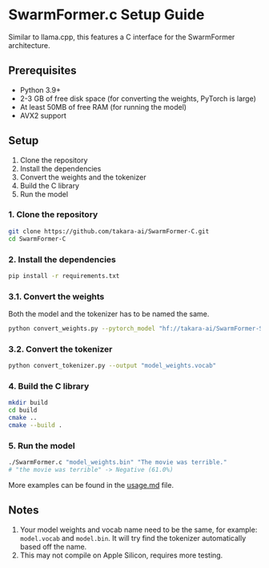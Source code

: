 # SwarmFormer.c Setup Guide

Similar to llama.cpp, this features a C interface for the SwarmFormer architecture.

## Prerequisites

- Python 3.9+
- 2-3 GB of free disk space (for converting the weights, PyTorch is large)
- At least 50MB of free RAM (for running the model)
- AVX2 support

## Setup

1. Clone the repository
2. Install the dependencies
3. Convert the weights and the tokenizer
4. Build the C library
5. Run the model

### 1. Clone the repository

```bash
git clone https://github.com/takara-ai/SwarmFormer-C.git
cd SwarmFormer-C
```

### 2. Install the dependencies

```bash
pip install -r requirements.txt
```

### 3.1. Convert the weights
Both the model and the tokenizer has to be named the same.
```bash
python convert_weights.py --pytorch_model "hf://takara-ai/SwarmFormer-Sentiment-Base" --output "model_weights.bin"
```

### 3.2. Convert the tokenizer

```bash
python convert_tokenizer.py --output "model_weights.vocab"
```

### 4. Build the C library

```bash
mkdir build
cd build
cmake ..
cmake --build . 
```

### 5. Run the model

```bash
./SwarmFormer.c "model_weights.bin" "The movie was terrible."
# "the movie was terrible" -> Negative (61.0%)
```

More examples can be found in the [usage.md](usage.md) file.

## Notes
1. Your model weights and vocab name need to be the same, for example: `model.vocab` and `model.bin`. It will try find the tokenizer automatically based off the name.
2. This may not compile on Apple Silicon, requires more testing.
